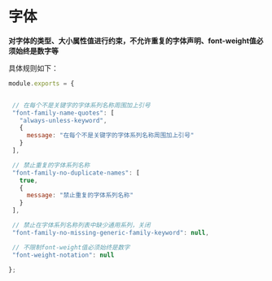 # 字体
 **对字体的类型、大小属性值进行约束，不允许重复的字体声明、font-weight值必须始终是数字等** 
 
 具体规则如下：
 ```js
module.exports = {


  // 在每个不是关键字的字体系列名称周围加上引号
  "font-family-name-quotes": [
    "always-unless-keyword",
    {
      message: "在每个不是关键字的字体系列名称周围加上引号"
    }
  ],

  // 禁止重复的字体系列名称
  "font-family-no-duplicate-names": [
    true,
    {
      message: "禁止重复的字体系列名称"
    }
  ],

  // 禁止在字体系列名称列表中缺少通用系列，关闭
  "font-family-no-missing-generic-family-keyword": null,

  // 不限制font-weight值必须始终是数字
  "font-weight-notation": null

};
```
